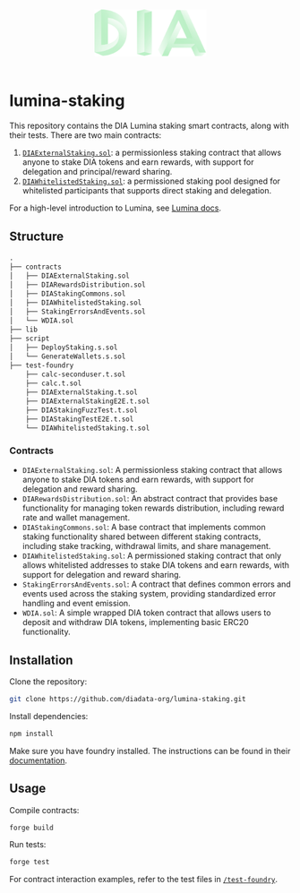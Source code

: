 <p align="center">
    <img src="./assets/DIA_logo.png" alt="Dia logo" width="200" height="auto" style="padding: 20px;">
</p>

# lumina-staking

This repository contains the DIA Lumina staking smart contracts, along with their tests. There are two main contracts:

1. [`DIAExternalStaking.sol`](./contracts/DIAExternalStaking.sol): a permissionless staking contract that allows anyone to stake DIA tokens and earn rewards, with support for delegation and principal/reward sharing.
2. [`DIAWhitelistedStaking.sol`](./contracts/DIAWhitelistedStaking.sol): a permissioned staking pool designed for whitelisted participants that supports direct staking and delegation.

For a high-level introduction to Lumina, see [Lumina docs](https://docs.diadata.org/).

## Structure

```
.
├── contracts
│   ├── DIAExternalStaking.sol
│   ├── DIARewardsDistribution.sol
│   ├── DIAStakingCommons.sol
│   ├── DIAWhitelistedStaking.sol
│   ├── StakingErrorsAndEvents.sol
│   └── WDIA.sol
├── lib
├── script
│   ├── DeployStaking.s.sol
│   └── GenerateWallets.s.sol
├── test-foundry
    ├── calc-seconduser.t.sol
    ├── calc.t.sol
    ├── DIAExternalStaking.t.sol
    ├── DIAExternalStakingE2E.t.sol
    ├── DIAStakingFuzzTest.t.sol
    ├── DIAStakingTestE2E.t.sol
    └── DIAWhitelistedStaking.t.sol
```

### Contracts

- `DIAExternalStaking.sol`: A permissionless staking contract that allows anyone to stake DIA tokens and earn rewards, with support for delegation and reward sharing.
- `DIARewardsDistribution.sol`: An abstract contract that provides base functionality for managing token rewards distribution, including reward rate and wallet management.
- `DIAStakingCommons.sol`: A base contract that implements common staking functionality shared between different staking contracts, including stake tracking, withdrawal limits, and share management.
- `DIAWhitelistedStaking.sol`: A permissioned staking contract that only allows whitelisted addresses to stake DIA tokens and earn rewards, with support for delegation and reward sharing.
- `StakingErrorsAndEvents.sol`: A contract that defines common errors and events used across the staking system, providing standardized error handling and event emission.
- `WDIA.sol`: A simple wrapped DIA token contract that allows users to deposit and withdraw DIA tokens, implementing basic ERC20 functionality.

## Installation

Clone the repository:

```bash
git clone https://github.com/diadata-org/lumina-staking.git
```

Install dependencies:

```bash
npm install
```

Make sure you have foundry installed. The instructions can be found in their [documentation](https://book.getfoundry.sh/getting-started/installation).

## Usage

Compile contracts:

```bash
forge build
```

Run tests:

```bash
forge test
```

For contract interaction examples, refer to the test files in [`/test-foundry`](./test-foundry/).
